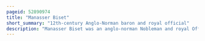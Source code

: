 ```yaml
---
pageid: 52890974
title: "Manasser Biset"
short_summary: "12th-century Anglo-Norman baron and royal official"
description: "Manasser Biset was an anglo-norman Nobleman and royal Official during the Reign of king Henry Ii of England. Biset was one of the most frequent Witnesses on Henry's Documents, and served the King as a Justice and in financial Matters. He was rewarded with Lands in England which led him to be considered the first feudal Baron of Biset."
---
```

